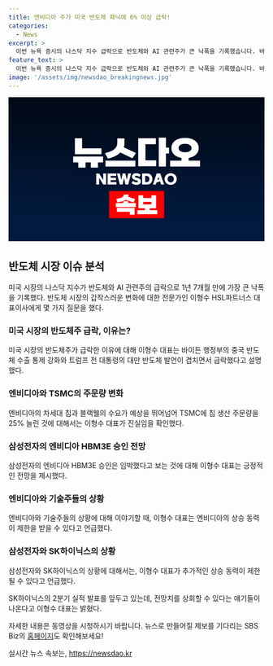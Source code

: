 ```yaml
---
title: 엔비디아 주가 미국 반도체 패닉에 6% 이상 급락!
categories:
  - News
excerpt: >
  이번 뉴욕 증시의 나스닥 지수 급락으로 반도체와 AI 관련주가 큰 낙폭을 기록했습니다. 바이든 행정부의 중국 반도체 수출 통제 강화 소식과 트럼프 전 대통령의 대만 반도체 발언이 영향을 미치고 있습니다. 사실과 추이에 대한 이형수 HSL파트너스 대표이사와의 인터뷰에서는 엔비디아, TSMC, 삼성전자, SK하이닉스 등의 주요 주제에 대한 전망과 분석이 이야기될 전망입니다. (150자)
feature_text: >
  이번 뉴욕 증시의 나스닥 지수 급락으로 반도체와 AI 관련주가 큰 낙폭을 기록했습니다. 바이든 행정부의 중국 반도체 수출 통제 강화 소식과 트럼프 전 대통령의 대만 반도체 발언이 영향을 미치고 있습니다. 사실과 추이에 대한 이형수 HSL파트너스 대표이사와의 인터뷰에서는 엔비디아, TSMC, 삼성전자, SK하이닉스 등의 주요 주제에 대한 전망과 분석이 이야기될 전망입니다. (150자)
image: '/assets/img/newsdao_breakingnews.jpg'
---
```


<p><img src="/assets/img/newsdao_breakingnews.jpg" alt="flaretime 속보" /></p>

<h2 data-ke-size="size26">반도체 시장 이슈 분석</h2>

<p data-ke-size="size16">미국 시장의 나스닥 지수가 반도체와 AI 관련주의 급락으로 1년 7개월 만에 가장 큰 낙폭을 기록했다. 반도체 시장의 갑작스러운 변화에 대한 전문가인 이형수 HSL파트너스 대표이사에게 몇 가지 질문을 했다.</p>

<h3>미국 시장의 반도체주 급락, 이유는?</h3>

<p data-ke-size="size16">미국 시장의 반도체주가 급락한 이유에 대해 이형수 대표는 바이든 행정부의 중국 반도체 수출 통제 강화와 트럼프 전 대통령의 대만 반도체 발언이 겹치면서 급락했다고 설명했다.</p>

<h3>엔비디아와 TSMC의 주문량 변화</h3>

<p data-ke-size="size16">엔비디아의 차세대 칩과 블랙웰의 수요가 예상을 뛰어넘어 TSMC에 칩 생산 주문량을 25% 늘린 것에 대해서는 이형수 대표가 진실임을 확인했다.</p>

<h3>삼성전자의 엔비디아 HBM3E 승인 전망</h3>

<p data-ke-size="size16">삼성전자의 엔비디아 HBM3E 승인은 임박했다고 보는 것에 대해 이형수 대표는 긍정적인 전망을 제시했다.</p>

<h3>엔비디아와 기술주들의 상황</h3>

<p data-ke-size="size16">엔비디아와 기술주들의 상황에 대해 이야기할 때, 이형수 대표는 엔비디아의 상승 동력이 제한을 받을 수 있다고 언급했다.</p>

<h3>삼성전자와 SK하이닉스의 상황</h3>

<p data-ke-size="size16">삼성전자와 SK하이닉스의 상황에 대해서는, 이형수 대표가 추가적인 상승 동력이 제한될 수 있다고 언급했다.</p>

<p data-ke-size="size16">SK하이닉스의 2분기 실적 발표를 앞두고 있는데, 전망치를 상회할 수 있다는 얘기들이 나온다고 이형수 대표는 밝혔다.</p>

<p data-ke-size="size16">자세한 내용은 동영상을 시청하시기 바랍니다. 뉴스로 만들어질 제보를 기다리는 SBS Biz의 <a href="https://url.kr/9pghjn">홈페이지</a>도 확인해보세요!</p>
실시간 뉴스 속보는, <a href="https://newsdao.kr" rel="dofollow">https://newsdao.kr</a>


